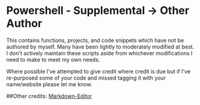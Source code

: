# Powershell - Supplemental -> Other Author

This contains functions, projects, and code snippets which have not be authored by myself. Many have been lightly to moderately modified at best. I don't actively maintain these scripts aside from whichever modifications I need to make to meet my own needs.

Where possible I've attempted to give credit where credit is due but if I've re-purposed some of your code and missed tagging it with your name/website please let me know.

##Other credits:
[Markdown-Editor](https://github.com/jbt/markdown-editor)